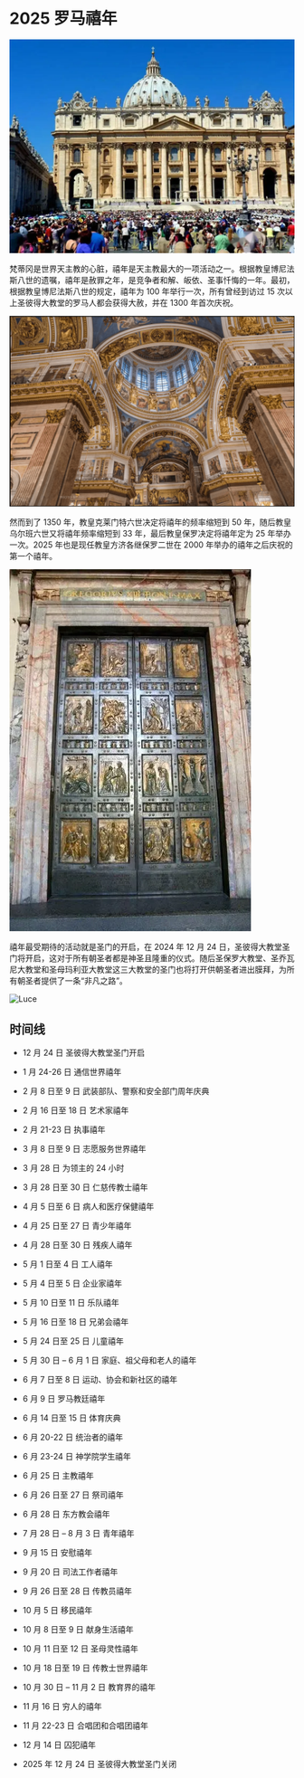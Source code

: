 # 2025 罗马禧年

![Luce](../public/圣彼得大教堂.webp)

梵蒂冈是世界天主教的心脏，禧年是天主教最大的一项活动之一。根据教皇博尼法斯八世的遗嘱，禧年是赦罪之年，是竞争者和解、皈依、圣事忏悔的一年。最初，根据教皇博尼法斯八世的规定，禧年为 100 年举行一次，所有曾经到访过 15 次以上圣彼得大教堂的罗马人都会获得大赦，并在 1300 年首次庆祝。

![Luce](../public/圣彼得大教堂.png)

然而到了 1350 年，教皇克莱门特六世决定将禧年的频率缩短到 50 年，随后教皇乌尔班六世又将禧年频率缩短到 33 年，最后教皇保罗决定将禧年定为 25 年举办一次。2025 年也是现任教皇方济各继保罗二世在 2000 年举办的禧年之后庆祝的第一个禧年。

![Luce](../public/圣门.webp)

禧年最受期待的活动就是圣门的开启，在 2024 年 12 月 24 日，圣彼得大教堂圣门将开启，这对于所有朝圣者都是神圣且隆重的仪式。随后圣保罗大教堂、圣乔瓦尼大教堂和圣母玛利亚大教堂这三大教堂的圣门也将打开供朝圣者进出膜拜，为所有朝圣者提供了一条“非凡之路”。

![Luce](../public/圣门开启.avif)

## 时间线

- 12 月 24 日 圣彼得大教堂圣门开启
- 1 月 24-26 日 通信世界禧年

- 2 月 8 日至 9 日 武装部队、警察和安全部门周年庆典

- 2 月 16 日至 18 日 艺术家禧年

- 2 月 21-23 日 执事禧年

- 3 月 8 日至 9 日 志愿服务世界禧年

- 3 月 28 日 为领主的 24 小时

- 3 月 28 日至 30 日 仁慈传教士禧年

- 4 月 5 日至 6 日 病人和医疗保健禧年

- 4 月 25 日至 27 日 青少年禧年

- 4 月 28 日至 30 日 残疾人禧年

- 5 月 1 日至 4 日 工人禧年

- 5 月 4 日至 5 日 企业家禧年

- 5 月 10 日至 11 日 乐队禧年

- 5 月 16 日至 18 日 兄弟会禧年

- 5 月 24 日至 25 日 儿童禧年

- 5 月 30 日 – 6 月 1 日 家庭、祖父母和老人的禧年

- 6 月 7 日至 8 日 运动、协会和新社区的禧年

- 6 月 9 日 罗马教廷禧年

- 6 月 14 日至 15 日 体育庆典

- 6 月 20-22 日 统治者的禧年

- 6 月 23-24 日 神学院学生禧年

- 6 月 25 日 主教禧年

- 6 月 26 日至 27 日 祭司禧年

- 6 月 28 日 东方教会禧年

- 7 月 28 日 – 8 月 3 日 青年禧年

- 9 月 15 日 安慰禧年

- 9 月 20 日 司法工作者禧年

- 9 月 26 日至 28 日 传教员禧年

- 10 月 5 日 移民禧年

- 10 月 8 日至 9 日 献身生活禧年

- 10 月 11 日至 12 日 圣母灵性禧年

- 10 月 18 日至 19 日 传教士世界禧年

- 10 月 30 日 – 11 月 2 日 教育界的禧年

- 11 月 16 日 穷人的禧年

- 11 月 22-23 日 合唱团和合唱团禧年

- 12 月 14 日 囚犯禧年

- 2025 年 12 月 24 日 圣彼得大教堂圣门关闭
